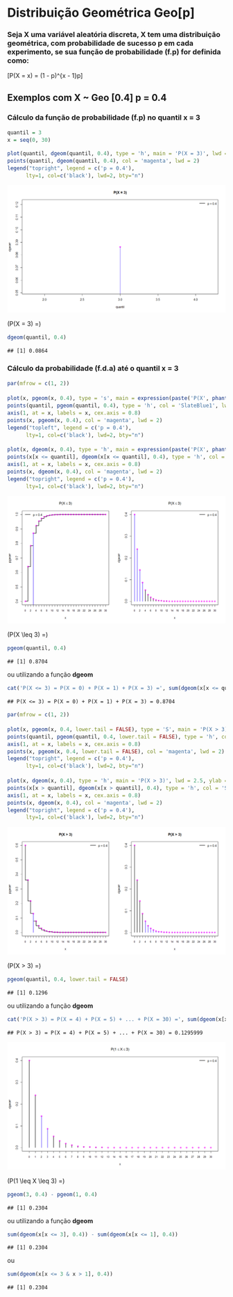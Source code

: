 Distribuição Geométrica Geo\[p\]
================

### Seja X uma variável aleatória discreta, X tem uma distribuição geométrica, com probabilidade de **sucesso** **p** em cada experimento, se sua função de probabilidade (f.p) for definida como:

\[P(X = x) = (1 - p)^{x - 1}p\]

## Exemplos com X \~ Geo \[0.4\] p = 0.4

### Cálculo da função de probabilidade (f.p) no quantil x = 3

``` r
quantil = 3
x = seq(0, 30)
```

``` r
plot(quantil, dgeom(quantil, 0.4), type = 'h', main = 'P(X = 3)', lwd = 2.5, ylab = 'dgeom', cex = 1.5, col = 'SlateBlue1')
points(quantil, dgeom(quantil, 0.4), col = 'magenta', lwd = 2)
legend("topright", legend = c('p = 0.4'),
      lty=1, col=c('black'), lwd=2, bty="n")
```

![](distribuicao-geometrica_files/figure-gfm/unnamed-chunk-2-1.png)<!-- -->

\(P(X = 3) =\)

``` r
dgeom(quantil, 0.4)
```

    ## [1] 0.0864

### Cálculo da probabilidade (f.d.a) até o quantil x = 3

``` r
par(mfrow = c(1, 2))

plot(x, pgeom(x, 0.4), type = 's', main = expression(paste('P(X', phantom()<= 3, ')')), lwd = 2.5, ylab = 'pgeom', cex = 1.5, xaxt = 'n')
points(quantil, pgeom(quantil, 0.4), type = 'h', col = 'SlateBlue1', lwd = 3)
axis(1, at = x, labels = x, cex.axis = 0.8)
points(x, pgeom(x, 0.4), col = 'magenta', lwd = 2)
legend("topleft", legend = c('p = 0.4'),
      lty=1, col=c('black'), lwd=2, bty="n")

plot(x, dgeom(x, 0.4), type = 'h', main = expression(paste('P(X', phantom()<= 3, ')')), lwd = 2.5, ylab = 'dgeom', cex = 1.5, xaxt = 'n')
points(x[x <= quantil], dgeom(x[x <= quantil], 0.4), type = 'h', col = 'SlateBlue1', lwd = 3)
axis(1, at = x, labels = x, cex.axis = 0.8)
points(x, dgeom(x, 0.4), col = 'magenta', lwd = 2)
legend("topright", legend = c('p = 0.4'),
      lty=1, col=c('black'), lwd=2, bty="n")
```

![](distribuicao-geometrica_files/figure-gfm/unnamed-chunk-4-1.png)<!-- -->

\(P(X \leq 3) =\)

``` r
pgeom(quantil, 0.4)
```

    ## [1] 0.8704

ou utilizando a função **dgeom**

``` r
cat('P(X <= 3) = P(X = 0) + P(X = 1) + P(X = 3) =', sum(dgeom(x[x <= quantil], 0.4)))
```

    ## P(X <= 3) = P(X = 0) + P(X = 1) + P(X = 3) = 0.8704

``` r
par(mfrow = c(1, 2))

plot(x, pgeom(x, 0.4, lower.tail = FALSE), type = 'S', main = 'P(X > 3)', lwd = 2.5, ylab = 'pgeom', cex = 1.5, xaxt = 'n')
points(quantil, pgeom(quantil, 0.4, lower.tail = FALSE), type = 'h', col = 'SlateBlue1', lwd = 3)
axis(1, at = x, labels = x, cex.axis = 0.8)
points(x, pgeom(x, 0.4, lower.tail = FALSE), col = 'magenta', lwd = 2)
legend("topright", legend = c('p = 0.4'),
      lty=1, col=c('black'), lwd=2, bty="n")

plot(x, dgeom(x, 0.4), type = 'h', main = 'P(X > 3)', lwd = 2.5, ylab = 'dgeom', cex = 1.5, xaxt = 'n')
points(x[x > quantil], dgeom(x[x > quantil], 0.4), type = 'h', col = 'SlateBlue1', lwd = 3)
axis(1, at = x, labels = x, cex.axis = 0.8)
points(x, dgeom(x, 0.4), col = 'magenta', lwd = 2)
legend("topright", legend = c('p = 0.4'),
      lty=1, col=c('black'), lwd=2, bty="n")
```

![](distribuicao-geometrica_files/figure-gfm/unnamed-chunk-7-1.png)<!-- -->

\(P(X > 3) =\)

``` r
pgeom(quantil, 0.4, lower.tail = FALSE)
```

    ## [1] 0.1296

ou utilizando a função **dgeom**

``` r
cat('P(X > 3) = P(X = 4) + P(X = 5) + ... + P(X = 30) =', sum(dgeom(x[x > quantil], 0.4)))
```

    ## P(X > 3) = P(X = 4) + P(X = 5) + ... + P(X = 30) = 0.1295999

![](distribuicao-geometrica_files/figure-gfm/unnamed-chunk-10-1.png)<!-- -->

\(P(1 \leq X \leq 3) =\)

``` r
pgeom(3, 0.4) - pgeom(1, 0.4)
```

    ## [1] 0.2304

ou utilizando a função **dgeom**

``` r
sum(dgeom(x[x <= 3], 0.4)) - sum(dgeom(x[x <= 1], 0.4))
```

    ## [1] 0.2304

ou

``` r
sum(dgeom(x[x <= 3 & x > 1], 0.4))
```

    ## [1] 0.2304
